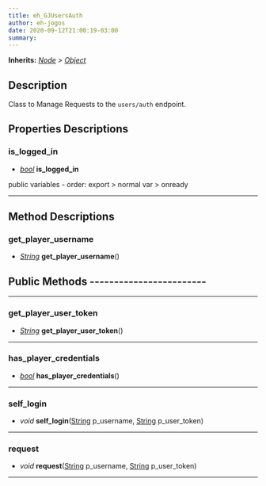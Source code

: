 ```yaml
---  
title: eh_GJUsersAuth  
author: eh-jogos  
date: 2020-09-12T21:00:19-03:00  
summary:   
---  
```

**Inherits:** _[Node](https://docs.godotengine.org/en/stable/classes/class_node.html) > [Object](https://docs.godotengine.org/en/stable/classes/class_object.html)_  
## Description  
 Class to Manage Requests to the `users/auth` endpoint.

## Properties Descriptions 

### is_logged_in 
- _[bool](https://docs.godotengine.org/en/stable/classes/class_bool.html)_ **is_logged_in**  
  
 public variables - order: export > normal var > onready 
  
---------
## Method Descriptions  

### get_player_username 
- _[String](https://docs.godotengine.org/en/stable/classes/class_string.html)_ **get_player_username**() 

## Public Methods ------------------------
  
---------
### get_player_user_token 
- _[String](https://docs.godotengine.org/en/stable/classes/class_string.html)_ **get_player_user_token**() 

  
---------
### has_player_credentials 
- _[bool](https://docs.godotengine.org/en/stable/classes/class_bool.html)_ **has_player_credentials**() 

  
---------
### self_login 
- _void_ **self_login**([String](https://docs.godotengine.org/en/stable/classes/class_string.html) p_username, [String](https://docs.godotengine.org/en/stable/classes/class_string.html) p_user_token) 

  
---------
### request 
- _void_ **request**([String](https://docs.godotengine.org/en/stable/classes/class_string.html) p_username, [String](https://docs.godotengine.org/en/stable/classes/class_string.html) p_user_token) 

  
---------
